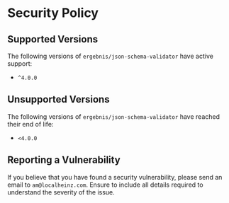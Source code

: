 # Security Policy

## Supported Versions

The following versions of `ergebnis/json-schema-validator` have active support:

- `^4.0.0`

## Unsupported Versions

The following versions of `ergebnis/json-schema-validator` have reached their end of life:

- `<4.0.0`

## Reporting a Vulnerability

If you believe that you have found a security vulnerability, please send an email to `am@localheinz.com`. Ensure to include all details required to understand the severity of the issue.
